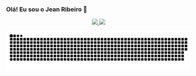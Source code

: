 ### Olá! Eu sou o Jean Ribeiro 👋

<div align="center">
  <a href="https://github.com/jeanribeirov">
  <img height="180em" src="https://github-readme-stats.vercel.app/api?username=jeanribeirov&show_icons=true&theme=dracula&include_all_commits=true&count_private=true"/>
  <img height="180em"  src="https://github-readme-stats.vercel.app/api/top-langs/?username=jeanribeirov&layout=compact&langs_count=7&theme=dracula"/>
     
</div>
  
 
![Snake animation](https://github.com/jeanribeirov/jeanribeirov/blob/output/github-contribution-grid-snake.svg)
